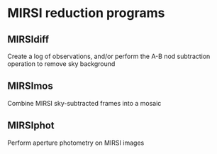 # MIRSI reduction programs

## MIRSIdiff
Create a log of observations, and/or perform the A-B nod subtraction operation to remove sky background

## MIRSImos
Combine MIRSI sky-subtracted frames into a mosaic

## MIRSIphot
Perform aperture photometry on MIRSI images
